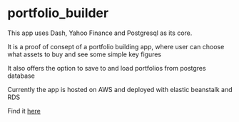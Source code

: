 # portfolio_builder

This app uses Dash, Yahoo Finance and Postgresql as its core.

It is a proof of consept of a portfolio building app, where user can choose what assets to buy and see some simple key figures

It also offers the option to save to and load portfolios from postgres database

Currently the app is hosted on AWS and deployed with elastic beanstalk and RDS

Find it [here](http://pf-builder-env.eba-hu3nvuyh.eu-north-1.elasticbeanstalk.com/)
